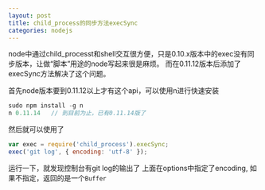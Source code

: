 ```yaml
---
layout: post
title: child_process的同步方法execSync 
categories: nodejs
---
```


node中通过child_processt和shell交互很方便，只是0.10.x版本中的exec没有同步版本，让做“脚本”用途的node写起来很是麻烦。
而在0.11.12版本后添加了execSync方法解决了这个问题。

首先node版本要到0.11.12以上才有这个api，可以使用n进行快速安装

```js
sudo npm install -g n
n 0.11.14   // 到目前为止，已有0.11.14版了
```

然后就可以使用了

```js
var exec = require('child_process').execSync;
exec('git log', { encoding: 'utf-8' });
```

运行一下，就发现控制台有git log的输出了 
上面在options中指定了encoding, 如果不指定，返回的是一个`Buffer`

